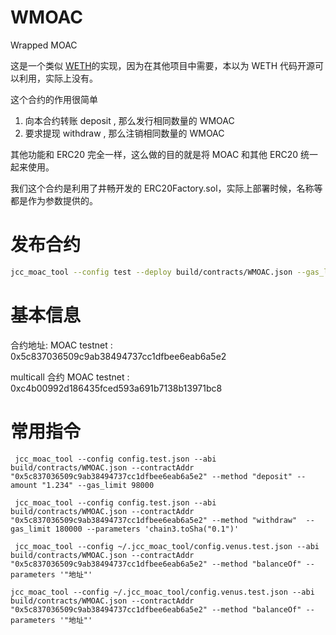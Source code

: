 # WMOAC

Wrapped MOAC

这是一个类似 [WETH](https://weth.io)的实现，因为在其他项目中需要，本以为 WETH 代码开源可以利用，实际上没有。

这个合约的作用很简单

1. 向本合约转账 deposit , 那么发行相同数量的 WMOAC
2. 要求提现 withdraw , 那么注销相同数量的 WMOAC

其他功能和 ERC20 完全一样，这么做的目的就是将 MOAC 和其他 ERC20 统一起来使用。

我们这个合约是利用了井畅开发的 ERC20Factory.sol，实际上部署时候，名称等都是作为参数提供的。

# 发布合约

```bash
jcc_moac_tool --config test --deploy build/contracts/WMOAC.json --gas_limit 3800000
```

# 基本信息

合约地址:
MOAC testnet : 0x5c837036509c9ab38494737cc1dfbee6eab6a5e2

multicall 合约
MOAC testnet : 0xc4b00992d186435fced593a691b7138b13971bc8

# 常用指令

```
 jcc_moac_tool --config config.test.json --abi build/contracts/WMOAC.json --contractAddr "0x5c837036509c9ab38494737cc1dfbee6eab6a5e2" --method "deposit" --amount "1.234" --gas_limit 98000

 jcc_moac_tool --config config.test.json --abi build/contracts/WMOAC.json --contractAddr "0x5c837036509c9ab38494737cc1dfbee6eab6a5e2" --method "withdraw"  --gas_limit 180000 --parameters 'chain3.toSha("0.1")'

 jcc_moac_tool --config ~/.jcc_moac_tool/config.venus.test.json --abi build/contracts/WMOAC.json --contractAddr "0x5c837036509c9ab38494737cc1dfbee6eab6a5e2" --method "balanceOf" --parameters '"地址"'

jcc_moac_tool --config ~/.jcc_moac_tool/config.venus.test.json --abi build/contracts/WMOAC.json --contractAddr "0x5c837036509c9ab38494737cc1dfbee6eab6a5e2" --method "balanceOf" --parameters '"地址"'

```
